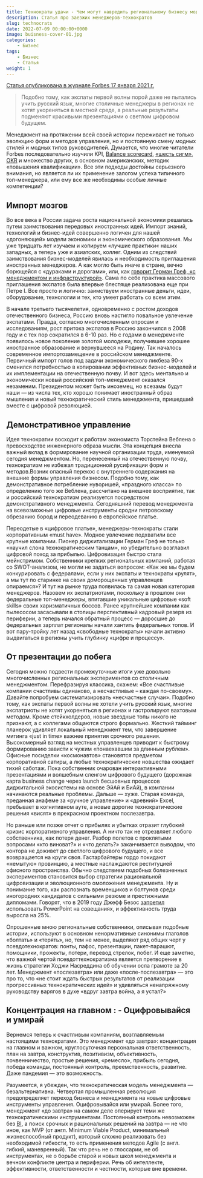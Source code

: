 ```yaml
---
title: Технократы удачи - Чем могут навредить региональному бизнесу модные топы из Москвы
description: Статья про заезжих менеджеров-технократов
slug: technocrats
date: 2022-07-09 00:00:00+0000
image: buisness-cover-01.jpg
categories:
    - Бизнес
tags:
    - Бизнес
    - Статья
weight: 1       
---
```

[Статья опубликована в журнале Forbes 17 января 2021 г.](https://www.forbes.ru/biznes/418463-tehnokraty-udachi-chem-mogut-navredit-regionalnomu-biznesu-modnye-topy-iz-moskvy)

> Подобно тому, как экспаты первой волны порой даже не пытались учить русский язык, многие столичные менеджеры в регионах не хотят укореняться в местной среде, а реальные результаты подменяют красивыми презентациями о светлом цифровом будущем.

Менеджмент на протяжении всей своей истории переживает не только эволюцию форм и методов управления, но и постоянную смену модных стилей и модных типов руководителей. Думается, что многие читатели Forbes последовательно изучили KPI, [Balance scorecard](https://en.wikipedia.org/wiki/Balanced_scorecard), [«шесть сигм»](https://ru.wikipedia.org/wiki/%D0%A8%D0%B5%D1%81%D1%82%D1%8C_%D1%81%D0%B8%D0%B3%D0%BC), [OKR](https://ru.wikipedia.org/wiki/OKR) и множество других, в основном американских, методик «повышения квалификации». Все эти подходы достойны серьезного внимания, но является ли их применение залогом успеха типичного топ-менеджера, или ему все же необходимы особые личные компетенции?

## Импорт мозгов

Во все века в России задача роста национальной экономики решалась путем заимствования передовых иностранных идей. Импорт знаний, технологий и бизнес-идей совершенно логичен для нашей «догоняющей» модели экономики и экономического образования. Мы уже тридцать лет изучаем и копируем «лучшие практики« наших западных, а теперь уже и азиатских, коллег. Одним из следствий заимствования бизнес-моделей явилась и необходимость приглашения иностранных менеджеров. А как могло быть иначе в стране, вечно борющейся с «дураками и дорогами», или, как [говорит Герман Греф, «с менеджментом и инфраструктурой»](https://www.vesti.ru/finance/article/2127569). Сама по себе практика массового приглашения экспатов была впервые блестяще реализована еще при Петре I. Все просто и логично: заимствуем иностранные деньги, идеи, оборудование, технологии и тех, кто умеет работать со всем этим.

В начале третьего тысячелетия, одновременно с ростом доходов отечественного бизнеса, Россию вновь настигло повальное увлечение экспатами. Правда, согласно многочисленным опросам и исследованиям, рост притока экспатов в Россию закончился в 2008 году и с тех пор сократился в 6-10 раз. Но с годами в менеджменте появилось новое поколение золотой молодежи, получившее хорошее иностранное образование и вернувшееся на Родину. Так началось современное импортозамещение в российском менеджменте. Первичный импорт голов под задачи экономического ликбеза 90-х сменился потребностью в копировании эффективных бизнес-моделей и их имплементации на отечественную почву. И вот здесь ментально и экономически новый российский топ-менеджмент оказался незаменим. Президентом может быть иноземец, но всезамы будут наши — из числа тех, кто хорошо понимает иностранный образ мышления и новый технократический стиль менеджмента, пришедший вместе с цифровой революцией.

## Демонстративное управление

Идея технократии восходит к работам экономиста Торстейна Веблена о превосходстве инженерного образа мысли. Эта концепция внесла важный вклад в формирование научной организации труда, именуемой сегодня менеджментом. Но, перенесенный на отечественную почву, технократизм не избежал традиционной русификации форм и методов.Возник опасный перекос с внутреннего содержания на внешние формы управления бизнесом. Подобно тому, как демонстративное потребление нуворишей, «праздного класса» по определению того же Веблена, рассчитано на внешнее восприятие, так и российский технократизм реализуется посредством демонстративного менеджмента. Сегодняшний перевод менеджмента на всевозможные цифровые инструменты сродни петровскому обрезанию бород и переодеванию в европейское платье.

Переодетые в «цифровое платье», менеджеры-технократы стали корпоративным «must have». Модное увлечение подхватили все крупные компании. Пионер диджитализации Герман Греф не только «научил слона технократическим танцам», но убедительно возглавил цифровой поход за прибылью. Цифровизация быстро стала мейнстримом. Собственники крепких региональных компаний, работая со SWOT-анализом, не могли не задаться вопросом: «Как же мы будем конкурировать с федералами, если у них экспаты и технократы «рулят», а мы тут по старинке на своих доморощенных управленцев опираемся»? И тут на рынке труда появилась та самая новая категория менеджеров. Назовем их экспатриотами, поскольку в прошлом они федеральные топ-менеджеры, впитавшие уникальные цифровые «soft skills» своих харизматичных боссов. Ранее крупнейшие компании как пылесосом засасывали в столицы перспективный кадровый резерв из периферии, а теперь начался обратный процесс — доросшие до федеральных зарплат регионалы начали хантить федеральных топов. И вот пару-тройку лет назад «свободные технократы» начали активно выдвигаться в регионы учить глубинку «цифре и процессу».

## От презентации до побега 

Сегодня можно подвести промежуточные итоги уже довольно многочисленных региональных экспериментов со столичным менеджментом. Перефразируя классика, скажем: «Все счастливые компании счастливы одинаково, а несчастливые – каждая по-своему». Давайте попробуем систематизировать «несчастные случаи». Подобно тому, как экспаты первой волны не хотели учить русский язык, многие экспатриоты не хотят укореняться в регионах и гастролируют вахтовым методом. Кроме стейкхолдеров, новые звездные топы никого не признают, а с коллегами общаются строго формально. Жесткий тайминг планерок удивляет локальный менеджмент тем, что завершение митинга «just in time» важнее принятия срочного решения. Высокомерный взгляд на местных управленцев приводит к быстрому формированию зависти к чужим «понаехавшим за длинным рублем». Офисные посиделки «космонавтов» становятся предметом корпоративной сатиры, а любые технократические новшества ожидает тихий саботаж. Пока собственник очарован интерактивными презентациями и волшебным сленгом цифрового будущего (дорожная карта business change через launch бесшовных процессов диджитальной экосистемы на основе ЭйАй и БиАй), в компании начинаются реальные проблемы. Дальше — хуже. Старая команда, преданная анафеме за «ручное управление» и «древний» Excel, пребывает в когнитивном ауте, а новые дорогие технократические решения «висят» в прекрасном проектном послезавтра.

Но раньше или позже отчет о прибылях и убытках отразит глубокий кризис корпоративного управления. А ничто так не отрезвляет любого собственника, как потеря денег. Разбор полетов с проклятыми вопросами «кто виноват?» и «что делать?» заканчивается выводом, что контора не доживет до светлого цифрового будущего, и все возвращается на круги своя. Гастарбайтеры гордо покидают «немытую» провинцию, а местные наслаждаются реституцией офисного пространства. Обычно следствием подобных болезненных экспериментов становится выбор стратегии рациональной цифровизации и эволюционного омоложения менеджмента. Ну и понимание того, как распознать временщиков и болтунов среди иногородних кандидатов с сильными резюме и престижными дипломами. Говорят, что в 2019 году Джефф Безос [запретил](https://incrussia.ru/news/bezos-zapretil-prezentatsii/) использовать PowerPoint на совещаниях, и эффективность труда выросла на 25%.

Опрошенные мною региональные собственники, описывая подобные истории, используют в основном ненормативные синонимы глаголов «болтать» и «терять», но, тем не менее, выделяют ряд общих черт у псевдотехнократов: понты, пафос, презентации, пакет-парашют, помощники, прожекты, потери, перевод стрелок, побег. И еще заметно, что важной чертой псевдоттехнократизма является претворение в жизнь стратегии Ходжи Насреддина об обучении осла грамоте за 20 лет. Менеджмент «послезавтра» или даже «после-послезавтра» — это про то, что «не стоит ждать быстрых результатов от реализации прогрессивных технократических идей» и удивляться ненапряжному руководству варягов в духе «вдруг завтра война, а я устал?»

## Концентрация на главном : - Оцифровывайся и умирай

Вернемся теперь к счастливым компаниям, возглавляемым настоящими технократами. Это менеджмент «до завтра»: концентрация на главном и важном, круглосуточная персональная ответственность, план на завтра, конструктив, позитивизм, объективность, почвенничество, простые решения, «ремесло», прибыль сегодня, победа команды, постоянный контроль, преемственность, развитие. Даже пандемия — это возможность.

Разумеется, я убежден, что технократическая модель менеджмента — безальтернативна. Четвертая промышленная революция предопределяет переход бизнеса и менеджмента на новые цифровые инструменты управления. Оцифровывайся или умирай. Более того, менеджмент «до завтра» на самом деле оперирует теми же технократическими инструментами. Постоянный контроль невозможен без [BI](https://ru.wikipedia.org/wiki/Business_Intelligence), а поиск срочных и рациональных решений на завтра — не что иное, как MVP (от англ. Minimum Viable Product, минимальный жизнеспособный продукт), который сложно реализовать без необходимой гибкости, то есть применения методов Agile (с англ. гибкий, маневренный). Так что речь не о глоссарии, не об инструментах, не о борьбе старой и новых школ менеджмента и вечном конфликте центра и периферии. Речь об интеллекте, эффективности, ответственности и честности, которые вне времени.